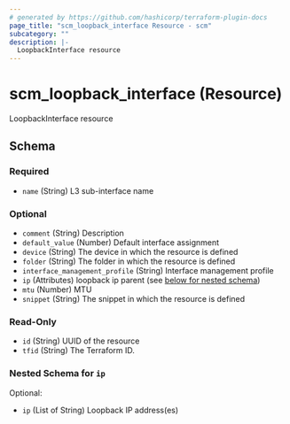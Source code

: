 ```yaml
---
# generated by https://github.com/hashicorp/terraform-plugin-docs
page_title: "scm_loopback_interface Resource - scm"
subcategory: ""
description: |-
  LoopbackInterface resource
---
```


# scm_loopback_interface (Resource)

LoopbackInterface resource



<!-- schema generated by tfplugindocs -->
## Schema

### Required

- `name` (String) L3 sub-interface name

### Optional

- `comment` (String) Description
- `default_value` (Number) Default interface assignment
- `device` (String) The device in which the resource is defined
- `folder` (String) The folder in which the resource is defined
- `interface_management_profile` (String) Interface management profile
- `ip` (Attributes) loopback ip parent (see [below for nested schema](#nestedatt--ip))
- `mtu` (Number) MTU
- `snippet` (String) The snippet in which the resource is defined

### Read-Only

- `id` (String) UUID of the resource
- `tfid` (String) The Terraform ID.

<a id="nestedatt--ip"></a>
### Nested Schema for `ip`

Optional:

- `ip` (List of String) Loopback IP address(es)
